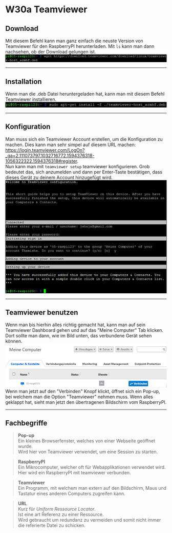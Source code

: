 # W30a Teamviewer  
## Download  
Mit diesem Befehl kann man ganz einfach die neuste Version von Teamviewer für den RaspberryPI herunterladen. Mit `ls` kann man dann nachsehen, ob der Download gelungen ist.  
![Screenshot of the command used to download teamviewer](W30a-Images/teamviewer.jpeg)  

---  
## Installation  
Wenn man die .deb Datei heruntergeladen hat, kann man mit diesem Befehl Teamviewer installieren.  
![Screenshot of the command used to install teamviewer](W30a-Images/teamviewer1.jpeg)  

---  
## Konfiguration  
Man muss sich ein Teamviewer Account erstellen, um die Konfiguration zu machen. Dies kann man sehr simpel auf diesem URL machen: https://login.teamviewer.com/LogOn?_ga=2.111073797.1032716772.1594376318-1056322322.1594376318#register.  
Nun kann man mit `teamviewer setup` teamviewer konfigurieren. Grob bedeutet das, sich anzumelden und dann per Enter-Taste bestätigen, dass dieses Gerät zu deinem Account hinzugefügt wird.  
![Screenshot of the terminal window, showing the teamviewer setup](W30a-Images/teamviewer-config.jpeg)

---  
## Teamviewer benutzen  
Wenn man bis hierhin alles richtig gemacht hat, kann man auf sein Teamviewer Dashboard gehen und auf das "Meine Computer" Tab klicken. Dort sollte man dann, wie im Bild unten, das verbundene Gerät sehen können.  
![Screenshot of the teamviewer dashboard, showing the connected RaspberryPI](W30a-Images/teamviewer2.jpeg)  
Wenn man jetzt auf den "Verbinden" Knopf klickt, öffnet sich ein Pop-up, bei welchem man die Option "Teamviewer" nehmen muss. Wenn alles geklappt hat, sieht man jetzt den übertragenen Bildschirm vom RaspberryPI.  

---  
## Fachbegriffe  
> **Pop-up**  
> Ein kleines Browserfenster, welches von einer Webseite geöffnet wurde.  
> Wird hier von Teamviewer verwendet, um eine Session zu starten.  

  
> **RaspberryPI**  
> Ein Mikrocomputer, welcher oft für Webapplikationen verwendet wird.  
> Hier wird ein RaspberryPI mit teamviewer verbunden.  

  
> **Teamviewer**  
> Ein Programm, mit welchem man extern auf den Bildschirm, Maus und Tastatur eines anderen Computers zugreifen kann.  

  
> **URL**  
> Kurz für *Uniform Ressource Locator*.  
> Ist eine art Referenz zu einer Ressource.  
> Wird gebraucht um redundanz zu vermeiden und somit nicht immer die referierte Datei zu schicken.